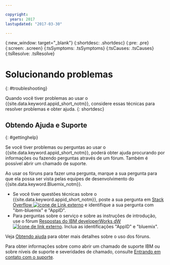 ```yaml
---

copyright:
  years: 2017
lastupdated: "2017-03-30"

---
```

{:new_window: target="_blank"}
{:shortdesc: .shortdesc}
{:pre: .pre}
{:screen: .screen}
{:tsSymptoms: .tsSymptoms}
{:tsCauses: .tsCauses}
{:tsResolve: .tsResolve}

# Solucionando problemas
{: #troubleshooting}

Quando você tiver problemas ao usar o {{site.data.keyword.appid_short_notm}}, considere essas técnicas para resolver problemas e obter ajuda.
{: shortdesc}


## Obtendo Ajuda e Suporte
{: #gettinghelp}

Se você tiver problemas ou perguntas ao usar o
{{site.data.keyword.appid_short_notm}},
poderá obter ajuda procurando por informações ou fazendo perguntas
através de um fórum. Também é possível abrir um chamado de suporte.

Ao usar os fóruns para fazer uma pergunta, marque a sua pergunta
para que ela possa ser vista pelas equipes de desenvolvimento do {{site.data.keyword.Bluemix_notm}}.

* Se você tiver questões técnicas sobre o {{site.data.keyword.appid_short_notm}}, poste a sua pergunta em
<a href="http://stackoverflow.com/search?q=appid+ibm-bluemix" target="_blank">Stack Overflow <img src="../../icons/launch-glyph.svg" alt="ícone de Link externo"></a>
e identifique a sua pergunta com "ibm-bluemix" e "AppID".
* Para perguntas sobre o serviço e sobre as instruções de introdução, use o fórum <a href="https://developer.ibm.com/answers/search.html?f=&type=question&redirect=search%2Fsearch&sort=relevance&q=AppID%20%2B[bluemix]" target="_blank">Respostas do IBM developerWorks dW <img src="../../icons/launch-glyph.svg" alt="Ícone de link externo"></a>. Inclua
as identificações "AppID" e "bluemix".

Veja [Obtendo
ajuda](/docs/support/index.html#getting-help) para obter mais detalhes sobre o uso dos fóruns.

Para obter informações sobre como abrir um chamado de suporte IBM ou sobre níveis de suporte e severidades de chamado, consulte [Entrando em contato com o suporte](/docs/support/index.html#contacting-support).
